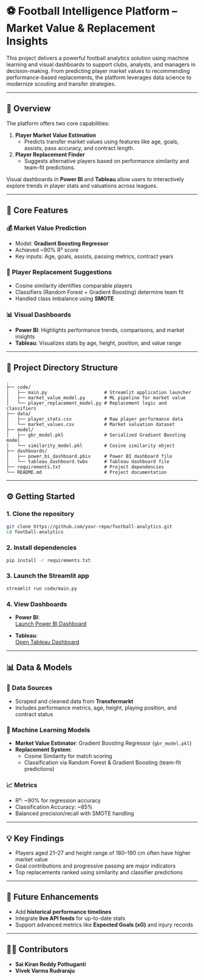 # ⚽ Football Intelligence Platform – Market Value & Replacement Insights

This project delivers a powerful football analytics solution using machine learning and visual dashboards to support clubs, analysts, and managers in decision-making. From predicting player market values to recommending performance-based replacements, the platform leverages data science to modernize scouting and transfer strategies.

---

## 📌 Overview

The platform offers two core capabilities:

1. **Player Market Value Estimation**
   - Predicts transfer market values using features like age, goals, assists, pass accuracy, and contract length.
2. **Player Replacement Finder**
   - Suggests alternative players based on performance similarity and team-fit predictions.

Visual dashboards in **Power BI** and **Tableau** allow users to interactively explore trends in player stats and valuations across leagues.

---

## 🚀 Core Features

### 💰 Market Value Prediction
- Model: **Gradient Boosting Regressor**  
- Achieved ~90% R² score  
- Key inputs: Age, goals, assists, passing metrics, contract years

### 🔁 Player Replacement Suggestions
- Cosine similarity identifies comparable players
- Classifiers (Random Forest + Gradient Boosting) determine team fit
- Handled class imbalance using **SMOTE**

### 📊 Visual Dashboards
- **Power BI**: Highlights performance trends, comparisons, and market insights  
- **Tableau**: Visualizes stats by age, height, position, and value range

---

## 🧱 Project Directory Structure

```plaintext
.
├── code/
│   ├── main.py                     # Streamlit application launcher
│   ├── market_value_model.py       # ML pipeline for market value
│   └── player_replacement_model.py # Replacement logic and classifiers
├── data/
│   ├── player_stats.csv            # Raw player performance data
│   └── market_values.csv           # Market valuation dataset
├── model/
│   ├── gbr_model.pkl               # Serialized Gradient Boosting model
│   └── similarity_model.pkl        # Cosine similarity object
├── dashboards/
│   ├── power_bi_dashboard.pbix     # Power BI dashboard file
│   └── tableau_dashboard.twbx      # Tableau dashboard file
├── requirements.txt                # Project dependencies
└── README.md                       # Project documentation
```

---

## ⚙️ Getting Started

### 1. Clone the repository
```bash
git clone https://github.com/your-repo/football-analytics.git
cd football-analytics
```

### 2. Install dependencies
```bash
pip install -r requirements.txt
```

### 3. Launch the Streamlit app
```bash
streamlit run code/main.py
```

### 4. View Dashboards
- **Power BI**:  
  [Launch Power BI Dashboard](https://app.powerbi.com/groups/me/reports/018b1e0d-080e-481e-9f8e-1fc94f0b468b/192daea5bdfd502dc7b8?experience=power-bi)

- **Tableau**:  
  [Open Tableau Dashboard](https://public.tableau.com/app/profile/vineeth.rayadurgam/viz/FootballAnalyticsDashboard-DATA230/Dashboard1)

---

## 📊 Data & Models

### 🧾 Data Sources
- Scraped and cleaned data from **Transfermarkt**
- Includes performance metrics, age, height, playing position, and contract status

### 🤖 Machine Learning Models
- **Market Value Estimator**: Gradient Boosting Regressor (`gbr_model.pkl`)
- **Replacement System**:
  - Cosine Similarity for match scoring
  - Classification via Random Forest & Gradient Boosting (team-fit predictions)

### 📈 Metrics
- R²: ~90% for regression accuracy
- Classification Accuracy: ~85%  
- Balanced precision/recall with SMOTE handling

---

## 💡 Key Findings

- Players aged 21–27 and height range of 180–190 cm often have higher market value
- Goal contributions and progressive passing are major indicators
- Top replacements ranked using similarity and classifier predictions

---

## 🔮 Future Enhancements

- Add **historical performance timelines**
- Integrate **live API feeds** for up-to-date stats
- Support advanced metrics like **Expected Goals (xG)** and injury records

---

## 👨‍💻 Contributors

- **Sai Kiran Reddy Pothuganti**
- **Vivek Varma Rudraraju**
 
